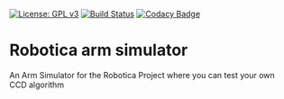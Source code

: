 [![License: GPL v3](https://img.shields.io/badge/License-GPLv3-blue.svg)](https://www.gnu.org/licenses/gpl-3.0)
[![Build Status](https://travis-ci.org/tbuskens/robotica-arm-simulator.svg?branch=master)](https://travis-ci.org/tbuskens/robotica-arm-simulator)
[![Codacy Badge](https://api.codacy.com/project/badge/Grade/3e7a056ab0884ca1a795ad17e1e9d9bd)](https://www.codacy.com/app/tbuskens/robotica-arm-simulator?utm_source=github.com&amp;utm_medium=referral&amp;utm_content=tbuskens/robotica-arm-simulator&amp;utm_campaign=Badge_Grade)

# Robotica arm simulator
An Arm Simulator for the Robotica Project where you can test your own CCD algorithm

